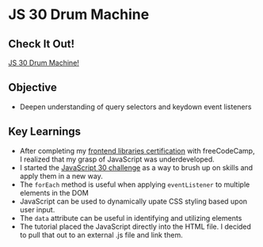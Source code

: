 # JS 30 Drum Machine #

## Check It Out! ##
[JS 30 Drum Machine!](https://cbarber1984.github.io/js30-drum-machine/)

## Objective ##
- Deepen understanding of query selectors and keydown event listeners

## Key Learnings ##
- After completing my [frontend libraries certification](https://www.freecodecamp.org/certification/CriggityCraig/front-end-development-libraries) with freeCodeCamp, I realized that my grasp of JavaScript was underdeveloped. 
- I started the [JavaScript 30 challenge](https://javascript30.com/) as a way to brush up on skills and apply them in a new way.
- The `forEach` method is useful when applying `eventListener` to multiple elements in the DOM
- JavaScript can be used to dynamically upate CSS styling based upon user input.
- The `data` attribute can be useful in identifying and utilizing elements
- The tutorial placed the JavaScript directly into the HTML file. I decided to pull that out to an external .js file and link them.
